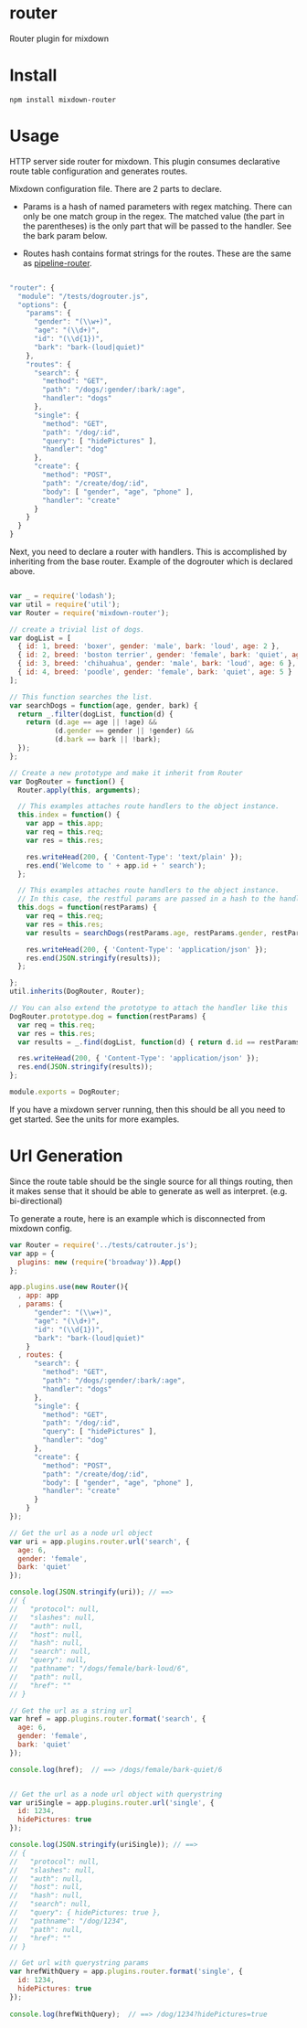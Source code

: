 router
======

Router plugin for mixdown

Install
=======

```
npm install mixdown-router
```

Usage
=====

HTTP server side router for mixdown.  This plugin consumes declarative route table configuration and generates routes.

Mixdown configuration file.  There are 2 parts to declare.  

* Params is a hash of named parameters with regex matching.  There can only be one match group in the regex.  The matched value (the part in the parentheses) is the only part that will be passed to the handler.  See the bark param below.  

* Routes hash contains format strings for the routes.  These are the same as [pipeline-router](https://github.com/tommydudebreaux/pipeline-router "pipeline-router").


```javascript

"router": {
  "module": "/tests/dogrouter.js",
  "options": {
    "params": {
      "gender": "(\\w+)",
      "age": "(\\d+)",
      "id": "(\\d{1})",
      "bark": "bark-(loud|quiet)"
    },
    "routes": {
      "search": {
        "method": "GET",
        "path": "/dogs/:gender/:bark/:age",
        "handler": "dogs"
      },
      "single": {
        "method": "GET",
        "path": "/dog/:id",
        "query": [ "hidePictures" ],
        "handler": "dog"
      },
      "create": {
        "method": "POST",
        "path": "/create/dog/:id",
        "body": [ "gender", "age", "phone" ],
        "handler": "create"
      }
    }
  }
}

```

Next, you need to declare a router with handlers.  This is accomplished by inheriting from the base router.  Example of the dogrouter which is declared above.

```javascript

var _ = require('lodash');
var util = require('util');
var Router = require('mixdown-router');

// create a trivial list of dogs.
var dogList = [
  { id: 1, breed: 'boxer', gender: 'male', bark: 'loud', age: 2 },
  { id: 2, breed: 'boston terrier', gender: 'female', bark: 'quiet', age: 4 },
  { id: 3, breed: 'chihuahua', gender: 'male', bark: 'loud', age: 6 },
  { id: 4, breed: 'poodle', gender: 'female', bark: 'quiet', age: 5 }
];

// This function searches the list.  
var searchDogs = function(age, gender, bark) {
  return _.filter(dogList, function(d) {
    return (d.age == age || !age) &&
           (d.gender == gender || !gender) && 
           (d.bark == bark || !bark);
  });
};

// Create a new prototype and make it inherit from Router
var DogRouter = function() {
  Router.apply(this, arguments);

  // This examples attaches route handlers to the object instance.
  this.index = function() {
    var app = this.app;
    var req = this.req;
    var res = this.res;

    res.writeHead(200, { 'Content-Type': 'text/plain' });
    res.end('Welcome to ' + app.id + ' search');
  };

  // This examples attaches route handlers to the object instance.
  // In this case, the restful params are passed in a hash to the handler
  this.dogs = function(restParams) {
    var req = this.req;
    var res = this.res;
    var results = searchDogs(restParams.age, restParams.gender, restParams.bark);

    res.writeHead(200, { 'Content-Type': 'application/json' });
    res.end(JSON.stringify(results));
  };

};
util.inherits(DogRouter, Router);

// You can also extend the prototype to attach the handler like this
DogRouter.prototype.dog = function(restParams) {
  var req = this.req;
  var res = this.res;
  var results = _.find(dogList, function(d) { return d.id == restParams.id; });

  res.writeHead(200, { 'Content-Type': 'application/json' });
  res.end(JSON.stringify(results));
};

module.exports = DogRouter;

```

If you have a mixdown server running, then this should be all you need to get started.  See the units for more examples.

Url Generation
==============

Since the route table should be the single source for all things routing, then it makes sense that it should be able to generate as well as interpret.  (e.g. bi-directional)

To generate a route, here is an example which is disconnected from mixdown config.

```javascript
var Router = require('../tests/catrouter.js');
var app = {
  plugins: new (require('broadway')).App()
};

app.plugins.use(new Router(){ 
  , app: app 
  , params: {
      "gender": "(\\w+)",
      "age": "(\\d+)",
      "id": "(\\d{1})",
      "bark": "bark-(loud|quiet)"
    }
  , routes: {
      "search": {
        "method": "GET",
        "path": "/dogs/:gender/:bark/:age",
        "handler": "dogs"
      },
      "single": {
        "method": "GET",
        "path": "/dog/:id",
        "query": [ "hidePictures" ],
        "handler": "dog"
      },
      "create": {
        "method": "POST",
        "path": "/create/dog/:id",
        "body": [ "gender", "age", "phone" ],
        "handler": "create"
      }
    }
});

// Get the url as a node url object
var uri = app.plugins.router.url('search', {
  age: 6,
  gender: 'female',
  bark: 'quiet'
});

console.log(JSON.stringify(uri)); // ==>
// {
//   "protocol": null,
//   "slashes": null,
//   "auth": null,
//   "host": null,
//   "hash": null,
//   "search": null,
//   "query": null,
//   "pathname": "/dogs/female/bark-loud/6",
//   "path": null,
//   "href": ""
// }

// Get the url as a string url
var href = app.plugins.router.format('search', {
  age: 6,
  gender: 'female',
  bark: 'quiet'
});

console.log(href);  // ==> /dogs/female/bark-quiet/6


// Get the url as a node url object with querystring
var uriSingle = app.plugins.router.url('single', {
  id: 1234,
  hidePictures: true
});

console.log(JSON.stringify(uriSingle)); // ==>
// {
//   "protocol": null,
//   "slashes": null,
//   "auth": null,
//   "host": null,
//   "hash": null,
//   "search": null,
//   "query": { hidePictures: true },
//   "pathname": "/dog/1234",
//   "path": null,
//   "href": ""
// }

// Get url with querystring params
var hrefWithQuery = app.plugins.router.format('single', {
  id: 1234,
  hidePictures: true
});
  
console.log(hrefWithQuery);  // ==> /dog/1234?hidePictures=true
```



